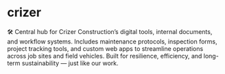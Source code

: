 # crizer
🛠️ Central hub for Crizer Construction’s digital tools, internal documents, and workflow systems. Includes maintenance protocols, inspection forms, project tracking tools, and custom web apps to streamline operations across job sites and field vehicles.  Built for resilience, efficiency, and long-term sustainability — just like our work.
